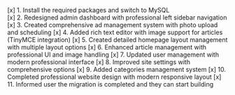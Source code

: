 [x] 1. Install the required packages and switch to MySQL  
[x] 2. Redesigned admin dashboard with professional left sidebar navigation
[x] 3. Created comprehensive ad management system with photo upload and scheduling
[x] 4. Added rich text editor with image support for articles (TinyMCE integration)
[x] 5. Created detailed homepage layout management with multiple layout options
[x] 6. Enhanced article management with professional UI and image handling
[x] 7. Updated user management with modern professional interface
[x] 8. Improved site settings with comprehensive options
[x] 9. Added categories management system
[x] 10. Completed professional website design with modern responsive layout
[x] 11. Informed user the migration is completed and they can start building